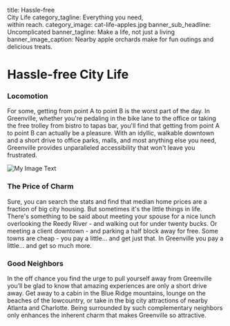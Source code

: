 title: Hassle-free<br> City Life
category_tagline: Everything you need,<br> within reach.
category_image: cat-life-apples.jpg
banner_sub_headline: Uncomplicated
banner_tagline: Make a life, not just a living
banner_image_caption: Nearby apple orchards make for fun outings and delicious treats.

# Hassle-free City Life

### Locomotion
For some, getting from point A to point B is the worst part of the day.  In Greenville, whether you're pedaling in the bike lane to the office or taking the free trolley from bistro to tapas bar, you'll find that getting from point A to point B can actually be a pleasure.  With an idyllic, walkable downtown and a short drive to office parks, malls, and most anything else you need, Greenville provides unparalleled accessibility that won't leave you frustrated.

![My Image Text](/images/cooking.jpg "Optional title")
### The Price of Charm
Sure, you can search the stats and find that median home prices are a fraction of big city housing.  But sometimes it's the little things in life.  There's something to be said about meeting your spouse for a nice lunch overlooking the Reedy River - and walking out for under twenty bucks.  Or meeting a client downtown - and parking a half block away for free.  Some towns are cheap - you pay a little… and get just that.  In Greenville you pay a little… and get so much more.

### Good Neighbors 
In the off chance you find the urge to pull yourself away from Greenville you’ll be glad to know that amazing experiences are only a short drive away. Get away to a cabin in the Blue Ridge mountains, lounge on the beaches of the lowcountry, or take in the big city attractions of nearby Atlanta and Charlotte.  Being surrounded by such complementary neighbors only enhances the inherent charm that makes Greenville so attractive. 